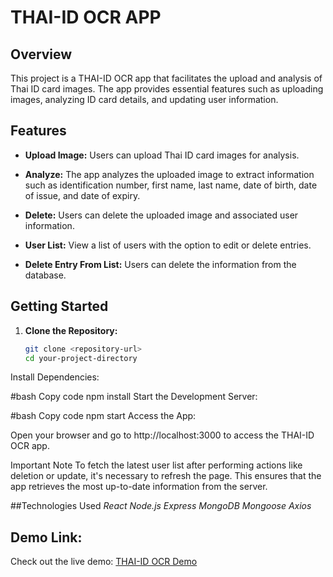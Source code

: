 # THAI-ID OCR APP

## Overview

This project is a THAI-ID OCR app that facilitates the upload and analysis of Thai ID card images. The app provides essential features such as uploading images, analyzing ID card details, and updating user information.

## Features

- **Upload Image:** Users can upload Thai ID card images for analysis.

- **Analyze:** The app analyzes the uploaded image to extract information such as identification number, first name, last name, date of birth, date of issue, and date of expiry.

- **Delete:** Users can delete the uploaded image and associated user information.

- **User List:** View a list of users with the option to edit or delete entries.

-  **Delete Entry From List:** Users can delete the information from the database.

## Getting Started

1. **Clone the Repository:**

   ```bash
   git clone <repository-url>
   cd your-project-directory
Install Dependencies:

#bash
Copy code
npm install
Start the Development Server:

#bash
Copy code
npm start
Access the App:

Open your browser and go to http://localhost:3000 to access the THAI-ID OCR app.

Important Note
To fetch the latest user list after performing actions like deletion or update, it's necessary to refresh the page. This ensures that the app retrieves the most up-to-date information from the server.

##Technologies Used
*React*
*Node.js*
*Express*
*MongoDB*
*Mongoose*
*Axios*


## Demo Link:
Check out the live demo: [THAI-ID OCR Demo](https://guileless-medovik-d87dc7.netlify.app/)
